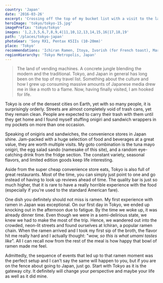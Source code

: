 ```yaml
---
country: 'Japan'
date: '2016-03-26'
excerpt: 'Crossing off the top of my bucket list with a visit to the land of the vending machines.'
heroImage: 'tokyo/tokyo-15.jpg'
imagePrefix: 'tokyo/tokyo'
images: '1,2,3,5,6,7,8,9,4|11,10,12,13,14,15,16|17,18,19'
path: '/places/tokyo-japan'
photoGear: 'Sony RX1, Pentax K5IIs (10-20mm)'
place: 'Tokyo'
recommendations: 'Ichiran Ramen, Itoya, Ivorish (for French toast), Marugo (for katsu), Muji (Flagship in Ginza), Omotesando, Shibuya Crossing, Shinjuku Gyoen'
regionHierarchy: 'Tokyo Metropolis, Japan'
---
```


> The land of vending machines. A concrete jungle blending the modern and the traditional. Tokyo, and Japan in general has long been on the top of my travel list. Something about the culture and how I grew up consuming massive amounts of Japanese media drew me in like a moth to a flame. Now, having finally visited, I am hooked for life.

Tokyo is one of the densest cities on Earth, yet with so many people, it is surprisingly orderly. Streets are almost completely void of trash cans, yet they remain clean. People are expected to carry their trash with them until they get home and I found myself stuffing onigiri and sandwich wrappers in my pockets on more than one occasion.

Speaking of onigiris and sandwiches, the convenience stores in Japan shine. Jam-packed with a huge selection of food and beverages at a great value, they are worth multiple visits. My goto combination is the tuna mayo onigiri, the egg salad sando (namesake of this site), and a random eye-catching drink from the fridge section. The constant variety, seasonal flavors, and limited edition goods keep life interesting.

Aside from the super cheap convenience store eats, Tokyo is also full of great restaurants. Most of the time, you can simply just point to one and go instead of having to look up reviews ahead of time. The quality bar is just so much higher, that it is rare to have a really horrible experience with the food (especially if you’re used to the standard American fare).

One dish you definitely should not miss is ramen. My first experience with ramen in Japan was exceptional. On our first day in Tokyo, we ended up knocking out in the afternoon due to fatigue. By the time we woke up, it was already dinner time. Even though we were in a semi-delirious state, we knew we had to make the most of the trip. Hence, we wandered out into the crowded, neon-lit streets and found ourselves at Ichiran, a popular ramen chain. When the ramen arrived and I took my first sip of the broth, the flavor hit me really hard and I actually thought: "_wow, so this is what umami tastes like_". All I can recall now from the rest of the meal is how happy that bowl of ramen made me feel.

Admittedly, the sequence of events that led up to that ramen moment was the perfect setup and I can't say the same will happen to you, but if you are on the fence about going to Japan, just go. Start with Tokyo as it is the gateway city. It definitely will change your perspective and maybe your life as well as it did mine.
